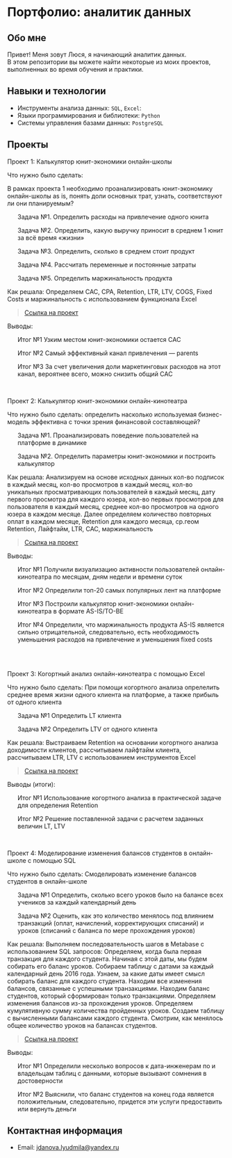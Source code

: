 # Портфолио: аналитик данных
## Обо мне 
Привет! Меня зовут Люся, я начинающий аналитик данных. 
<br>В этом репозитории вы можете найти некоторые из моих проектов, выполненных во время обучения и практики.
<br>
## Навыки и технологии
- Инструменты анализа данных: ``SQL``, ``Excel``: 
- Языки программирования и библиотеки: ``Python``
- Системы управления базами данных: ``PostgreSQL``
## Проекты
<p> Проект 1: Калькулятор юнит-экономики онлайн-школы</p>
<p>Что нужно было сделать:<p>
<p>В рамках проекта 1 необходимо проанализировать юнит-экономику онлайн-школы as is, понять доли основных трат, узнать, соответствуют ли они планируемым?<p>  
<ol>
  <p>Задача №1. Определить расходы на привлечение одного юнита<p>
  <p>Задача №2. Определить, какую выручку приносит в среднем 1 юнит за всё время «жизни»<p>
  <p>Задача №3. Определить, сколько в среднем стоит продукт<p>
  <p>Задача №4. Рассчитать переменные и постоянные затраты<p>
  <p>Задача №5. Определить маржинальность продукта<p>
</ol>
<p>Как решала: Определяем CAC, CPA, Retention, LTR, LTV, COGS, Fixed Costs и маржинальность с использованием функционала Excel<p>
  
> <a href="https://docs.google.com/spreadsheets/d/1mBAZh9rFtx_9exhL5fxDF7i7276Oj6dp/edit?usp=sharing&ouid=100148397582878026678&rtpof=true&sd=true)">Ссылка на проект</a>

<p>Выводы:<p>
<ol>
  <p>Итог №1 Узким местом юнит-экономики остается CAC<p>
  <p>Итог №2 Самый эффективный канал привлечения — parents<p>
  <p>Итог №3 За счет увеличения доли маркетинговых расходов на этот канал, вероятнее всего, можно снизить общий CAC<p>
</ol>
<br>  
<p> Проект 2: Калькулятор юнит-экономики онлайн-кинотеатра</p>
<p>Что нужно было сделать: определить насколько используемая бизнес-модель эффективна с точки зрения финансовой составляющей?<p>
<ol>
  <p>Задача №1. Проанализировать поведение пользователей на платформе в динамике<p>
  <p>Задача №2. Определить параметры юнит-экономики и построить калькулятор<p>
</ol>

<p>Как решала: Анализируем на основе исходных данных кол-во подписок в каждый месяц, кол-во просмотров в каждый месяц, кол-во уникальных просматривающих пользователей в каждый месяц, дату первого просмотра для каждого юзера, кол-во первых просмотров для пользователя в каждый месяц, среднее кол-во просмотров на одного юзера в каждом месяце. Далее определяем количество повторных оплат в каждом месяце, Retention для каждого месяца, ср.геом Retention, Лайфтайм, LTR, CAC, маржинальность<p>

> <a href="https://docs.google.com/spreadsheets/d/1QrAnaX5SVAxvr6FCFwnAKB6q9Nsn3R1q/edit?usp=sharing&ouid=100148397582878026678&rtpof=true&sd=true">Ссылка на проект</a>
 
<p>Выводы:<p>
<ol>
  <p>Итог №1 Получили визуализацию активности пользователей онлайн-кинотеатра по месяцам, дням недели и времени суток<p>
  <p>Итог №2 Определили топ-20 самых популярных лент на платформе<p>
  <p>Итог №3 Построили калькулятор юнит-экономики онлайн-кинотеатра в формате AS-IS/TO-BE<p>
  <p>Итог №4 Определили, что маржинальность продукта AS-IS является сильно отрицательной, следовательно, есть необходимость уменьшения расходов на привлечение и уменьшения fixed costs<p>  
</ol>
<br> 

<br> 
<p> Проект 3: Когортный анализ онлайн-кинотеатра с помощью Excel</p>
<p>Что нужно было сделать: При помощи когортного анализа опрелелить среднее время жизни одного клиента на платформе, а также прибыль от одного клиента<p>
<ol>
  <p>Задача №1 Определить LT клиента<p>
  <p>Задача №2 Определить LTV от одного клиента<p>
</ol>

<p>Как решала: Выстраиваем Retention на основании когортного анализа доходимости клиентов, рассчитываем лайфтайм клиента, рассчитываем LTR, LTV с использованием инструментов Excel<p>
  
> <a href="https://docs.google.com/spreadsheets/d/1uvuQqDiq6YTZeBsNEv4-U18Ord1bnzoe/edit?usp=sharing&ouid=100148397582878026678&rtpof=true&sd=true)">Ссылка на проект</a>

  <p>Выводы (итоги):<p>
<ol>
  <p>Итог №1 Использование когортного анализа в практической задаче для определения Retention<p>
  <p>Итог №2 Решение поставленной задачи с расчетем заданных величин LT, LTV<p>
</ol>

<br> 

<p>Проект 4: Моделирование изменения балансов студентов в онлайн-школе с помощью SQL</p> 
<p>Что нужно было сделать: Смоделировать изменение балансов студентов в онлайн-школе<p>
<ol>
  <p>Задача №1 Определить, сколько всего уроков было на балансе всех учеников за каждый календарный день<p>
  <p>Задача №2 Оценить, как это количество менялось под влиянием транзакций (оплат, начислений, корректирующих списаний) и уроков (списаний с баланса по мере прохождения уроков)<p>
</ol>

<p>Как решала: Выполняем последовательность шагов в Metabase с использованием SQL запросов: Определяем, когда была первая транзакция для каждого студента. Начиная с этой даты, мы будем собирать его баланс уроков. Собираем таблицу с датами за каждый календарный день 2016 года. Узнаем, за какие даты имеет смысл собирать баланс для каждого студента. Находим все изменения балансов, связанные с успешными транзакциями. Находим баланс студентов, который сформирован только транзакциями. Определяем изменения балансов из-за прохождения уроков. Определяем кумулятивную сумму количества пройденных уроков. Создаем таблицу с вычисленными балансами каждого студента. Смотрим, как менялось общее количество уроков на балансах студентов.<p>

> <a href="https://docs.google.com/document/d/1w9HAK67-ge40_29b-gD2QvXwus8GsPMDXUNLYNyodXA/edit?usp=sharing)">Ссылка на проект</a>
 
 <p>Выводы: <p>
<ol>
  <p>Итог №1 Определили несколько вопросов к дата-инженерам по и владельцам таблиц с данными, которые вызывают сомнения в достоверности<p>
  <p>Итог №2 Выяснили, что баланс студентов на конец года является положительным, следовательно, придется эти услуги предоставить или вернуть деньги<p>
</ol>

## Контактная информация
- Email: jdanova.lyudmila@yandex.ru

